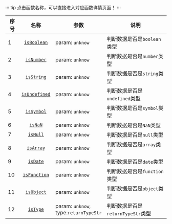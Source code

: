 ::: tip
点击函数名称，可以直接进入对应函数详情页面！
:::

| 序号 |    名称     | 参数            | 说明                    |
| ---- | :--------------: | --------------- | --------------------------- |
| 1    | [`isBoolean`](./isBoolean.html) | param: `unknow` | 判断数据是否是`boolean`类型 |
| 2    | [`isNumber`](./isNumber.html)  | param: `unknow` | 判断数据是否是`number`类型  |
| 3    | [`isString`](./isString.html)  | param: `unknow` | 判断数据是否是`string`类型  |
| 4    | [`isUndefined`](./isUndefined.html)  | param: `unknow` | 判断数据是否是`undefined`类型  |
| 5    | [`isSymbol`](./isSymbol.html)  | param: `unknow` | 判断数据是否是`symbol`类型  |
| 6    | [`isNaN`](./isNaN.html)  | param: `unknow` | 判断数据是否是`NaN`类型  |
| 7   | [`isNull`](./isNull.html)  | param: `unknow` | 判断数据是否是`null`类型  |
| 8   | [`isArray`](./isArray.html)  | param: `unknow` | 判断数据是否是`array`类型  |
| 9   | [`isDate`](./isDate.html)  | param: `unknow` | 判断数据是否是`date`类型  |
| 10   | [`isFunction`](./isFunction.html)  | param: `unknow` | 判断数据是否是`function`类型  |
| 11   | [`isObject`](./isObject.html)  | param: `unknow` | 判断数据是否是`object`类型  |
| 12   | [`isType`](./isType.html)  | param: `unknow`, <br/> type:`returnTypeStr` | 判断数据是否是`returnTypeStr`类型  ||